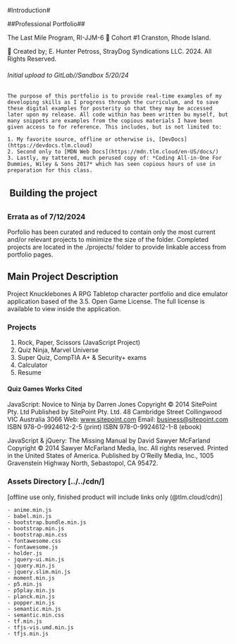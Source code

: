 #Introduction#

##Professional Portfolio##

The Last Mile Program,
RI-JJM-6
👋 Cohort #1
Cranston, Rhode Island.

🚀 Created by; E. Hunter Petross,
StrayDog Syndications LLC. 2024.
All Rights Reserved.

###### Initial upload to GitLab//Sandbox 5/20/24

    The purpose of this portfolio is to provide real-time examples of my developing skills as I progress through the curriculum, and to save these digital examples for posterity so that they may be accessed later upon my release. All code within has been written bu myself, but many snippets are examples from the copious materials I have been given access to for reference. This includes, but is not limited to:

    1. My favorite source, offline or otherwise is, [DevDocs](https://devdocs.tlm.cloud)
    2. Second only to [MDN Web Docs](https://mdn.tlm.cloud/en-US/docs/)
    3. Lastly, my tattered, much perused copy of: *Coding All-in-One For Dummies, Wiley & Sons 2017* which has seen copious hours of use in preparation for this class.

 ##  Building the project  ##
 ### Errata as of 7/12/2024 ###

  Porfolio has been curated and reduced to contain only the most current and/or relevant projects to minimize the size of the folder. Completed projects are located in the ./projects/ folder to provide linkable access from portfolio pages.

## Main Project Description ##

  Project Knucklebones
  A RPG Tabletop character portfolio and dice emulator application based of the 3.5. Open Game License. The full license is available to view inside the application.

### Projects ###

  1. Rock, Paper, Scissors (JavaScript Project)
  2. Quiz Ninja, Marvel Universe
  3. Super Quiz, CompTIA A+ & Security+ exams
  4. Calculator
  5. Resume

#### Quiz Games Works Cited ####

  JavaScript: Novice to Ninja
  by Darren Jones
  Copyright © 2014 SitePoint Pty. Ltd
  Published by SitePoint Pty. Ltd.
  48 Cambridge Street Collingwood
  VIC Australia 3066
  Web: www.sitepoint.com
  Email: business@sitepoint.com
  ISBN 978-0-9924612-2-5 (print)
  ISBN 978-0-9924612-1-8 (ebook)

  JavaScript & jQuery: The Missing Manual
  by David Sawyer McFarland
  Copyright © 2014 Sawyer McFarland Media, Inc. All rights reserved.
  Printed in the United States of America.
  Published by O’Reilly Media, Inc.,
  1005 Gravenstein Highway North, Sebastopol, CA 95472.

### Assets Directory [../../cdn/] ###

  [offline use only, finished product will include links only (@tlm.cloud/cdn)]

    - anime.min.js
    - babel.min.js
    - bootstrap.bundle.min.js
    - bootstrap.min.js
    - bootstrap.min.css
    - fontawesome.css
    - fontawesome.js
    - holder.js
    - jquery-ui.min.js
    - jquery.min.js
    - jquery.slim.min.js
    - moment.min.js
    - p5.min.js
    - p5play.min.js
    - planck.min.js
    - popper.min.js
    - semantic.min.js
    - semantic.min.css
    - tf.min.js
    - tfjs-vis.umd.min.js
    - tfjs.min.js